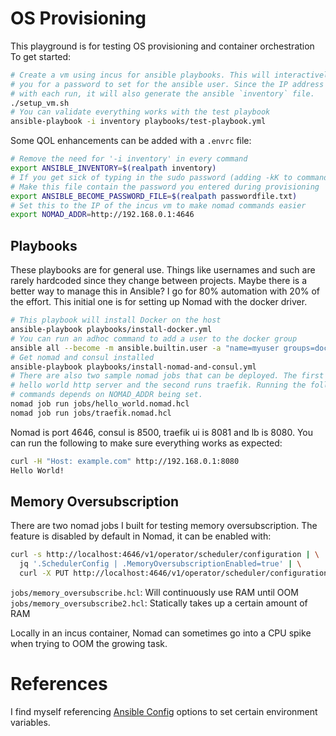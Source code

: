 # OS Provisioning

This playground is for testing OS provisioning and container orchestration
To get started:

```bash
# Create a vm using incus for ansible playbooks. This will interactively ask
# you for a password to set for the ansible user. Since the IP address changes
# with each run, it will also generate the ansible `inventory` file.
./setup_vm.sh
# You can validate everything works with the test playbook
ansible-playbook -i inventory playbooks/test-playbook.yml
```

Some QOL enhancements can be added with a `.envrc` file:

```bash
# Remove the need for '-i inventory' in every command
export ANSIBLE_INVENTORY=$(realpath inventory)
# If you get sick of typing in the sudo password (adding -kK to commands)
# Make this file contain the password you entered during provisioning
export ANSIBLE_BECOME_PASSWORD_FILE=$(realpath passwordfile.txt)
# Set this to the IP of the incus vm to make nomad commands easier
export NOMAD_ADDR=http://192.168.0.1:4646
```

## Playbooks

These playbooks are for general use.
Things like usernames and such are rarely hardcoded since they change between projects.
Maybe there is a better way to manage this in Ansible?
I go for 80% automation with 20% of the effort.
This initial one is for setting up Nomad with the docker driver.

```bash
# This playbook will install Docker on the host
ansible-playbook playbooks/install-docker.yml
# You can run an adhoc command to add a user to the docker group
ansible all --become -m ansible.builtin.user -a "name=myuser groups=docker append=yes"
# Get nomad and consul installed
ansible-playbook playbooks/install-nomad-and-consul.yml
# There are also two sample nomad jobs that can be deployed. The first one is a
# hello world http server and the second runs traefik. Running the following
# commands depends on NOMAD_ADDR being set.
nomad job run jobs/hello_world.nomad.hcl
nomad job run jobs/traefik.nomad.hcl
```

Nomad is port 4646, consul is 8500, traefik ui is 8081 and lb is 8080.
You can run the following to make sure everything works as expected:

```bash
curl -H "Host: example.com" http://192.168.0.1:8080
Hello World!
```

## Memory Oversubscription

There are two nomad jobs I built for testing memory oversubscription.
The feature is disabled by default in Nomad, it can be enabled with:

```bash
curl -s http://localhost:4646/v1/operator/scheduler/configuration | \
  jq '.SchedulerConfig | .MemoryOversubscriptionEnabled=true' | \
  curl -X PUT http://localhost:4646/v1/operator/scheduler/configuration -d @-
```

`jobs/memory_oversubscribe.hcl`: Will continuously use RAM until OOM
`jobs/memory_oversubscribe2.hcl`: Statically takes up a certain amount of RAM

Locally in an incus container, Nomad can sometimes go into a CPU spike when
trying to OOM the growing task.

# References

I find myself referencing [Ansible Config][1] options to set certain environment variables.

[1]: https://docs.ansible.com/ansible/latest/reference_appendices/config.html
